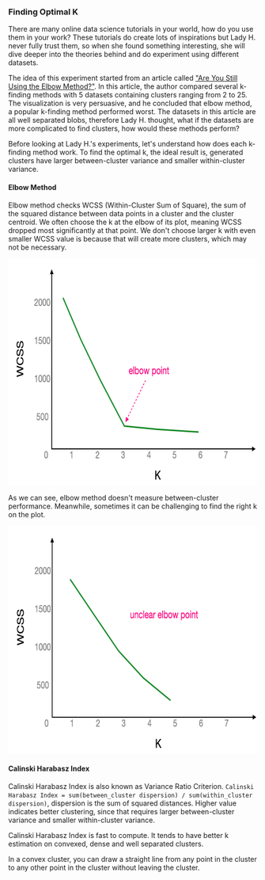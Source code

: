 ### Finding Optimal K

There are many online data science tutorials in your world, how do you use them in your work? These tutorials do create lots of inspirations but Lady H. never fully trust them, so when she found something interesting, she will dive deeper into the theories behind and do experiment using different datasets. 

The idea of this experiment started from an article called ["Are You Still Using the Elbow Method?"][1]. In this article, the author compared several k-finding methods with 5 datasets containing clusters ranging from 2 to 25. The visualization is very persuasive, and he concluded that elbow method, a popular k-finding method performed worst. The datasets in this article are all well separated blobs, therefore Lady H. thought, what if the datasets are more complicated to find clusters, how would these methods perform?

Before looking at Lady H.'s experiments, let's understand how does each k-finding method work. To find the optimal k, the ideal result is, generated clusters have larger between-cluster variance and smaller within-cluster variance.

#### Elbow Method

Elbow method checks WCSS (Within-Cluster Sum of Square), the sum of the squared distance between data points in a cluster and the cluster centroid. We often choose the k at the elbow of its plot, meaning WCSS dropped most significantly at that point. We don't choose larger k with even smaller WCSS value is because that will create more clusters, which may not be necessary. 

<img src="https://github.com/lady-h-world/My_Garden/blob/main/images/Resplendent_Tree_images/plot_has_elbow.png" width="683" height="458" />

As we can see, elbow method doesn't measure between-cluster performance. Meanwhile, sometimes it can be challenging to find the right k on the plot.

<img src="https://github.com/lady-h-world/My_Garden/blob/main/images/Resplendent_Tree_images/plot_no_elbow.png" width="682" height="460" />

#### Calinski Harabasz Index

Calinski Harabasz Index is also known as Variance Ratio Criterion. `Calinski Harabasz Index = sum(between_cluster dispersion) / sum(within_cluster dispersion)`, dispersion is the sum of squared distances. Higher value indicates better clustering, since that requires larger between-cluster variance and smaller within-cluster variance.

Calinski Harabasz Index is fast to compute. It tends to have better k estimation on convexed, dense and well separated clusters. 

In a convex cluster, you can draw a straight line from any point in the cluster to any other point in the cluster without leaving the cluster. 


[1]:https://towardsdatascience.com/are-you-still-using-the-elbow-method-5d271b3063bd
